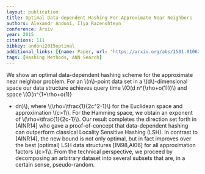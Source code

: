 ```yaml
---
layout: publication
title: Optimal Data-dependent Hashing For Approximate Near Neighbors
authors: Alexandr Andoni, Ilya Razenshteyn
conference: Arxiv
year: 2015
citations: 111
bibkey: andoni2015optimal
additional_links: [{name: Paper, url: 'https://arxiv.org/abs/1501.01062'}]
tags: [Hashing Methods, ANN Search]
---
```

We show an optimal data-dependent hashing scheme for the approximate near
neighbor problem. For an \\(n\\)-point data set in a \\(d\\)-dimensional space our data
structure achieves query time \\(O(d n^\{\rho+o(1)\})\\) and space \\(O(n^\{1+\rho+o(1)\}
+ dn)\\), where \\(\rho=\tfrac\{1\}\{2c^2-1\}\\) for the Euclidean space and
approximation \\(c>1\\). For the Hamming space, we obtain an exponent of
\\(\rho=\tfrac\{1\}\{2c-1\}\\).
  Our result completes the direction set forth in [AINR14] who gave a
proof-of-concept that data-dependent hashing can outperform classical Locality
Sensitive Hashing (LSH). In contrast to [AINR14], the new bound is not only
optimal, but in fact improves over the best (optimal) LSH data structures
[IM98,AI06] for all approximation factors \\(c>1\\).
  From the technical perspective, we proceed by decomposing an arbitrary
dataset into several subsets that are, in a certain sense, pseudo-random.